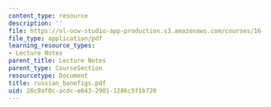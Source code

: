 ```yaml
---
content_type: resource
description: ''
file: https://ol-ocw-studio-app-production.s3.amazonaws.com/courses/16-423j-aerospace-biomedical-and-life-support-engineering-spring-2006/26c9af0cacdce64329011286c5f1b720_russian_bonefigs.pdf
file_type: application/pdf
learning_resource_types:
- Lecture Notes
parent_title: Lecture Notes
parent_type: CourseSection
resourcetype: Document
title: russian_bonefigs.pdf
uid: 26c9af0c-acdc-e643-2901-1286c5f1b720
---
```

